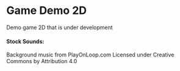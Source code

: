 # Game Demo 2D

Demo game 2D that is under development


#### Stock Sounds:
Background music from PlayOnLoop.com
Licensed under Creative Commons by Attribution 4.0